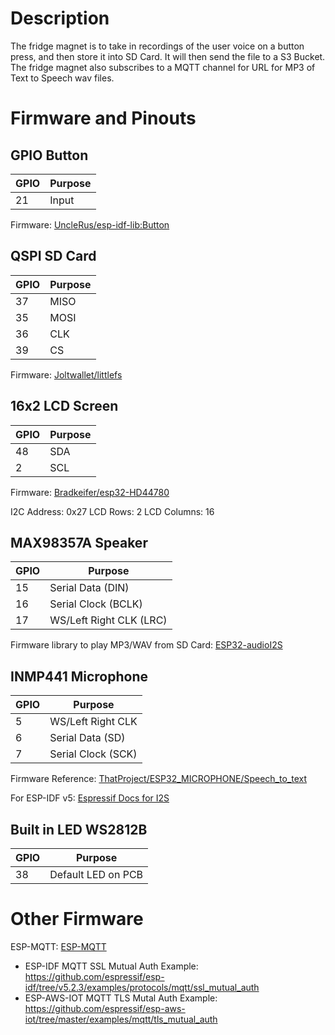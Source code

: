 # Description

The fridge magnet is to take in recordings of the user voice on a button press, and then store it into SD Card. It will then send the file to a S3 Bucket. 
The fridge magnet also subscribes to a MQTT channel for URL for MP3 of Text to Speech wav files.

# Firmware and Pinouts

## GPIO Button

|  GPIO | Purpose |
| --- | --- |
| 21  | Input |

Firmware: [UncleRus/esp-idf-lib:Button](https://github.com/UncleRus/esp-idf-lib/tree/master/components/button)

## QSPI SD Card

|  GPIO | Purpose |
| --- | ---|
| 37  | MISO |
| 35  | MOSI|
| 36  | CLK |
| 39  | CS |

Firmware: [Joltwallet/littlefs](https://components.espressif.com/components/joltwallet/littlefs)

## 16x2 LCD Screen

|  GPIO | Purpose |
| --- | ---|
| 48 | SDA|
| 2  | SCL|

Firmware: [Bradkeifer/esp32-HD44780](https://github.com/bradkeifer/esp32-HD44780/tree/main)

I2C Address: 0x27
LCD Rows: 2
LCD Columns: 16


## MAX98357A Speaker

|  GPIO | Purpose |
| --- | ---|
| 15  | Serial Data (DIN) |
| 16  | Serial Clock (BCLK) |
| 17  | WS/Left Right CLK (LRC) |


Firmware library to play MP3/WAV from SD Card: [ESP32-audioI2S](https://github.com/schreibfaul1/ESP32-audioI2S/tree/master) 

## INMP441 Microphone
|  GPIO | Purpose |
| --- | ---|
| 5  | WS/Left Right CLK|
| 6  | Serial Data (SD) |
| 7  | Serial Clock (SCK) |


Firmware Reference: [ThatProject/ESP32_MICROPHONE/Speech_to_text](https://github.com/0015/ThatProject/blob/master/ESP32_MICROPHONE/ESP32_INMP441_SPEECH_TO_TEXT/ESP32_INMP441_RECORDING_UPLOAD_TO_SERVER/ESP32_INMP441_RECORDING_UPLOAD_TO_SERVER.ino)

For ESP-IDF v5: [Espressif Docs for I2S](https://docs.espressif.com/projects/esp-idf/en/v5.3.1/esp32/api-reference/peripherals/i2s.html)

## Built in LED WS2812B

|  GPIO | Purpose |
| --- | ---|
| 38  | Default LED on PCB|


# Other Firmware
ESP-MQTT: [ESP-MQTT](https://docs.espressif.com/projects/esp-idf/en/v5.3.1/esp32/api-reference/protocols/mqtt.html)
- ESP-IDF MQTT SSL Mutual Auth Example: https://github.com/espressif/esp-idf/tree/v5.2.3/examples/protocols/mqtt/ssl_mutual_auth
- ESP-AWS-IOT MQTT TLS Mutal Auth Example: https://github.com/espressif/esp-aws-iot/tree/master/examples/mqtt/tls_mutual_auth



